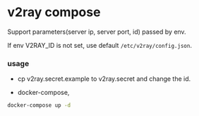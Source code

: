 v2ray compose
====

Support parameters(server ip, server port, id) passed by env.

If env V2RAY_ID is not set, use default ```/etc/v2ray/config.json```.

### usage

* cp v2ray.secret.example to v2ray.secret and change the id.

* docker-compose,

```bash
docker-compose up -d
```
